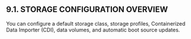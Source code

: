 ## 9.1. STORAGE CONFIGURATION OVERVIEW

You can configure a default storage class, storage profiles, Containerized Data Importer (CDI), data volumes, and automatic boot source updates.


